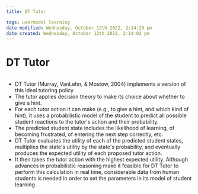 ```yaml
---
title: DT Tutor

tags: usermodel learning
date modified: Wednesday, October 12th 2022, 2:14:20 pm
date created: Wednesday, October 12th 2022, 2:14:02 pm
---
```


# DT Tutor
```toc
```

- DT Tutor (Murray, VanLehn, & Mostow, 2004) implements a version of this ideal tutoring policy.
- The tutor applies decision theory to make its choice about whether to give a hint.
- For each tutor action it can make (e.g., to give a hint, and which kind of hint), it uses a probabilistic model of the student to predict all possible student reactions to the tutor's action and their probability.
- The predicted student state includes the likelihood of learning, of becoming frustrated, of entering the next step correctly, etc.
- DT Tutor evaluates the utility of each of the predicted student states, multiplies the state's utility by the state's probability, and eventually produces the expected utility of each proposed tutor action.
- It then takes the tutor action with the highest expected utility. Although advances in probabilistic reasoning make it feasible for DT Tutor to perform this calculation in real time, considerable data from human students is needed in order to set the parameters in its model of student learning


